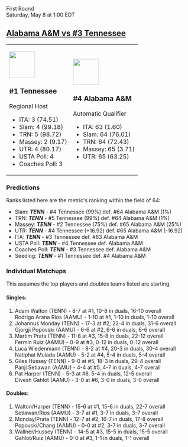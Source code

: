First Round  
Saturday, May 8 at 1:00 EDT
## [Alabama A&M vs #3 Tennessee](https://www.ncaa.com/game/5833386) 

<table><tr><td>  

<a href="../index.md"><img src="https://www.ncaa.com/sites/default/files/images/logos/schools/t/tennessee.70.png" width="70" height="70" /></a>  

### #1 Tennessee  

Regional Host  
- ITA: 3 (74.51)  
- Slam: 4 (99.18)  
- TRN: 5 (98.72)  
- Massey: 2 (9.17)  
- UTR: 4 (80.17)  
- USTA Poll: 4  
- Coaches Poll: 3  

</td><td>  

<a href="../index.md"><img src="https://www.ncaa.com/sites/default/files/images/logos/schools/a/alabama-am.70.png" width="70" height="70" /></a>  

### #4 Alabama A&M  

Automatic Qualifier  
- ITA: 63 (1.60)  
- Slam: 64 (76.01)  
- TRN: 64 (72.43)  
- Massey: 65 (3.71)  
- UTR: 65 (63.25)  

</td></tr></table>  

### Predictions  

Ranks listed here are the metric's ranking within the field of 64:  
- Slam: ***TENN*** - #4 Tennessee (99%) def. #64 Alabama A&M (1%)  
- TRN: ***TENN*** - #5 Tennessee (99%) def. #64 Alabama A&M (1%)  
- Massey: ***TENN*** - #2 Tennessee (75%) def. #65 Alabama A&M (25%)  
- UTR: ***TENN*** - #4 Tennessee (+16.92) def. #65 Alabama A&M (-16.92)  
- ITA: ***TENN*** - #3 Tennessee def. #63 Alabama A&M  
- USTA Poll: ***TENN*** - #4 Tennessee def. Alabama A&M  
- Coaches Poll: ***TENN*** - #3 Tennessee def. Alabama A&M  
- Seeding: ***TENN*** - #1 Tennessee def. #4 Alabama A&M  

### Individual Matchups  

This assumes the top players and doubles teams listed are starting.  

#### Singles:  
1. Adam Walton (TENN) - 8-7 at #1, 10-8 in duals, 16-10 overall  
   Rodrigo Arana Rios (AAMU) - 1-10 at #1, 1-10 in duals, 1-10 overall
2. Johannus Monday (TENN) - 17-3 at #2, 22-4 in duals, 31-6 overall  
   Gjorgji Popovski (AAMU) - 6-6 at #2, 6-6 in duals, 6-6 overall
3. Martim Prata (TENN) - 11-8 at #3, 15-8 in duals, 22-12 overall  
   Fermin Ruiz (AAMU) - 0-9 at #3, 0-12 in duals, 0-12 overall
4. Luca Wiedenmann (TENN) - 8-2 at #4, 20-3 in duals, 30-4 overall  
   Natiphat Mulada (AAMU) - 5-2 at #4, 5-4 in duals, 5-4 overall
5. Giles Hussey (TENN) - 9-0 at #5, 18-3 in duals, 29-4 overall  
   Panji Setiawan (AAMU) - 4-4 at #5, 4-7 in duals, 4-7 overall
6. Pat Harper (TENN) - 5-3 at #6, 5-4 in duals, 12-5 overall  
   Divesh Gahlot (AAMU) - 3-0 at #6, 3-0 in duals, 3-0 overall

#### Doubles:  
1. Walton/Harper (TENN) - 15-6 at #1, 15-6 in duals, 22-7 overall  
   Setiawan/Rios (AAMU) - 3-7 at #1, 3-7 in duals, 3-7 overall
2. Monday/Prata (TENN) - 12-7 at #2, 16-7 in duals, 17-8 overall  
   Popovski/Chang (AAMU) - 0-0 at #2, 3-7 in duals, 3-7 overall
3. Wallner/Hussey (TENN) - 14-5 at #3, 15-5 in duals, 15-5 overall  
   Gahlot/Ruiz (AAMU) - 0-0 at #3, 1-1 in duals, 1-1 overall